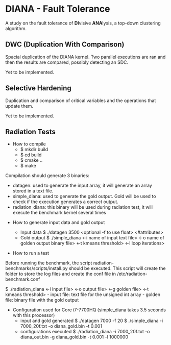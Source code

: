 # DIANA - Fault Tolerance
A study on the fault tolerance of **DI**visive **ANA**lysis, a top-down clustering algorithm.

## DWC (Duplication With Comparison)
Spacial duplication of the DIANA kernel. Two parallel executions are ran and then the results are compared, 
possibly detecting an SDC.

Yet to be implemented.

## Selective Hardening
Duplication and comparison of critical variables and the operations that update them.

Yet to be implemented.

## Radiation Tests

* How to compile
  - $ mkdir build
  - $ cd build
  - $ cmake ..
  - $ make

Compilation should generate 3 binaries:
  - datagen: used to generate the input array, it will generate an array stored in a text file.
  - simple_diana: used to generate the gold output. Gold will be used to check if the execution generates a correct output.
  - radiation_diana: this binary will be used during radiation test, it will execute the benchmark kernel several times

* How to generate input data and gold output
  - Input data
    $ ./datagen 3500 <optional -f to use float> <#attributes>
  - Gold output
    $ ./simple_diana <-i name of input text file> <-o name of golden output binary file> <-t kmeans threshold> <-l loop iterations>

* How to run a test

Before running the benchmark, the script radiation-benchmarks/scripts/install.py should be executed. This script will create the folder to store the log files and create the conf file in /etc/radiation-benchmark.conf

  $ ./radiation_diana <-i input file> <-o output file> <-g golden file> <-t kmeans threshold>
        - input file: text file for the unsigned int array
        - golden file: binary file with the gold output

* Configuration used for Core i7-7700HQ (simple_diana takes 3.5 seconds with this processor)
  - input and gold generated
    $ ./datagen 7000 -f 20
    $ ./simple_diana -i 7000_20f.txt -o diana_gold.bin -t 0.001
  - configurations executed
    $ ./radiation_diana -i 7000_20f.txt -o diana_out.bin -g diana_gold.bin -t 0.001 -l 1000000